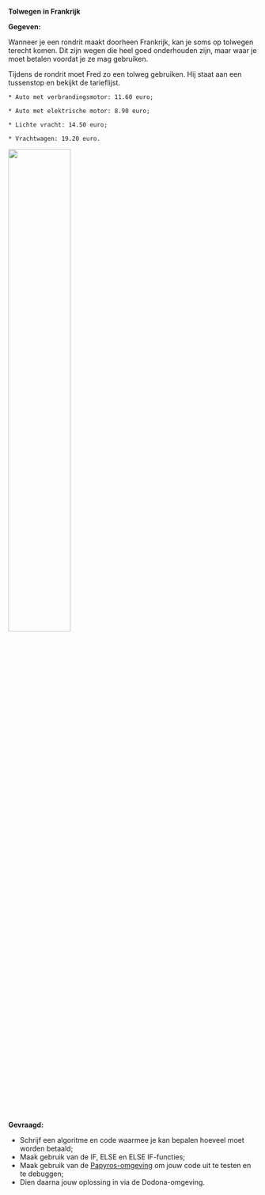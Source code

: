 **Tolwegen in Frankrijk**

**Gegeven:**

Wanneer je een rondrit maakt doorheen Frankrijk, kan je soms op tolwegen terecht komen. Dit zijn wegen die heel goed onderhouden zijn, 
maar waar je moet betalen voordat je ze mag gebruiken. 

Tijdens de rondrit moet Fred zo een tolweg gebruiken. Hij staat aan een tussenstop en bekijkt de tarieflijst. 


```
* Auto met verbrandingsmotor: 11.60 euro; 

* Auto met elektrische motor: 8.90 euro; 

* Lichte vracht: 14.50 euro; 

* Vrachtwagen: 19.20 euro. 

```

<img src="https://images.pexels.com/photos/315938/pexels-photo-315938.jpeg?auto=compress&cs=tinysrgb&w=1260&h=750&dpr=1" width="50%"/>

**Gevraagd:**

* Schrijf een algoritme en code waarmee je kan bepalen hoeveel moet worden betaald; 
* Maak gebruik van de IF, ELSE en ELSE IF-functies; 
* Maak gebruik van de [Papyros-omgeving](https://papyros.dodona.be/?locale=nl&language=JavaScript) om jouw code uit te testen en te debuggen;
* Dien daarna jouw oplossing in via de Dodona-omgeving. 